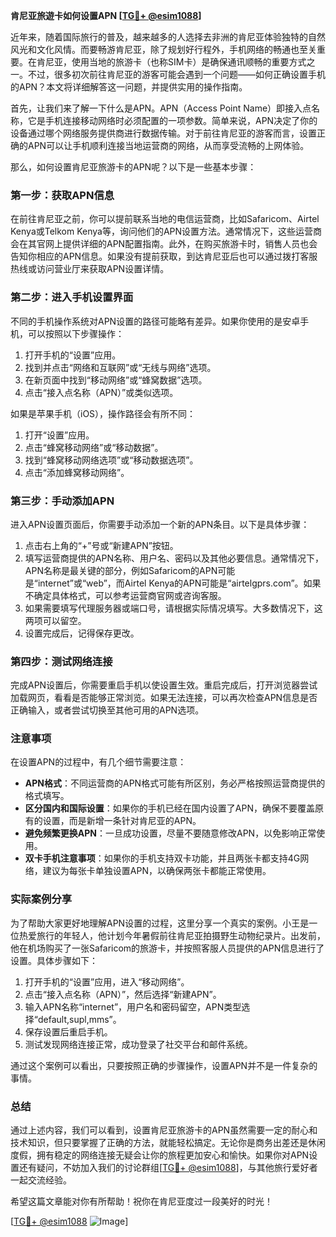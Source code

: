 **肯尼亚旅遊卡如何设置APN [[TG💪+ @esim1088](https://t.me/s/esim1088)]**

近年来，随着国际旅行的普及，越来越多的人选择去非洲的肯尼亚体验独特的自然风光和文化风情。而要畅游肯尼亚，除了规划好行程外，手机网络的畅通也至关重要。在肯尼亚，使用当地的旅游卡（也称SIM卡）是确保通讯顺畅的重要方式之一。不过，很多初次前往肯尼亚的游客可能会遇到一个问题——如何正确设置手机的APN？本文将详细解答这一问题，并提供实用的操作指南。

首先，让我们来了解一下什么是APN。APN（Access Point Name）即接入点名称，它是手机连接移动网络时必须配置的一项参数。简单来说，APN决定了你的设备通过哪个网络服务提供商进行数据传输。对于前往肯尼亚的游客而言，设置正确的APN可以让手机顺利连接当地运营商的网络，从而享受流畅的上网体验。

那么，如何设置肯尼亚旅游卡的APN呢？以下是一些基本步骤：

### 第一步：获取APN信息

在前往肯尼亚之前，你可以提前联系当地的电信运营商，比如Safaricom、Airtel Kenya或Telkom Kenya等，询问他们的APN设置方法。通常情况下，这些运营商会在其官网上提供详细的APN配置指南。此外，在购买旅游卡时，销售人员也会告知你相应的APN信息。如果没有提前获取，到达肯尼亚后也可以通过拨打客服热线或访问营业厅来获取APN设置详情。

### 第二步：进入手机设置界面

不同的手机操作系统对APN设置的路径可能略有差异。如果你使用的是安卓手机，可以按照以下步骤操作：
1. 打开手机的“设置”应用。
2. 找到并点击“网络和互联网”或“无线与网络”选项。
3. 在新页面中找到“移动网络”或“蜂窝数据”选项。
4. 点击“接入点名称（APN）”或类似选项。

如果是苹果手机（iOS），操作路径会有所不同：
1. 打开“设置”应用。
2. 点击“蜂窝移动网络”或“移动数据”。
3. 找到“蜂窝移动网络选项”或“移动数据选项”。
4. 点击“添加蜂窝移动网络”。

### 第三步：手动添加APN

进入APN设置页面后，你需要手动添加一个新的APN条目。以下是具体步骤：
1. 点击右上角的“+”号或“新建APN”按钮。
2. 填写运营商提供的APN名称、用户名、密码以及其他必要信息。通常情况下，APN名称是最关键的部分，例如Safaricom的APN可能是“internet”或“web”，而Airtel Kenya的APN可能是“airtelgprs.com”。如果不确定具体格式，可以参考运营商官网或咨询客服。
3. 如果需要填写代理服务器或端口号，请根据实际情况填写。大多数情况下，这两项可以留空。
4. 设置完成后，记得保存更改。

### 第四步：测试网络连接

完成APN设置后，你需要重启手机以使设置生效。重启完成后，打开浏览器尝试加载网页，看看是否能够正常浏览。如果无法连接，可以再次检查APN信息是否正确输入，或者尝试切换至其他可用的APN选项。

### 注意事项

在设置APN的过程中，有几个细节需要注意：
- **APN格式**：不同运营商的APN格式可能有所区别，务必严格按照运营商提供的格式填写。
- **区分国内和国际设置**：如果你的手机已经在国内设置了APN，确保不要覆盖原有的设置，而是新增一条针对肯尼亚的APN。
- **避免频繁更换APN**：一旦成功设置，尽量不要随意修改APN，以免影响正常使用。
- **双卡手机注意事项**：如果你的手机支持双卡功能，并且两张卡都支持4G网络，建议为每张卡单独设置APN，以确保两张卡都能正常使用。

### 实际案例分享

为了帮助大家更好地理解APN设置的过程，这里分享一个真实的案例。小王是一位热爱旅行的年轻人，他计划今年暑假前往肯尼亚拍摄野生动物纪录片。出发前，他在机场购买了一张Safaricom的旅游卡，并按照客服人员提供的APN信息进行了设置。具体步骤如下：
1. 打开手机的“设置”应用，进入“移动网络”。
2. 点击“接入点名称（APN）”，然后选择“新建APN”。
3. 输入APN名称“internet”，用户名和密码留空，APN类型选择“default,supl,mms”。
4. 保存设置后重启手机。
5. 测试发现网络连接正常，成功登录了社交平台和邮件系统。

通过这个案例可以看出，只要按照正确的步骤操作，设置APN并不是一件复杂的事情。

### 总结

通过上述内容，我们可以看到，设置肯尼亚旅游卡的APN虽然需要一定的耐心和技术知识，但只要掌握了正确的方法，就能轻松搞定。无论你是商务出差还是休闲度假，拥有稳定的网络连接无疑会让你的旅程更加安心和愉快。如果你对APN设置还有疑问，不妨加入我们的讨论群组[[TG💪+ @esim1088](https://t.me/s/esim1088)]，与其他旅行爱好者一起交流经验。

希望这篇文章能对你有所帮助！祝你在肯尼亚度过一段美好的时光！

[[TG💪+ @esim1088](https://t.me/s/esim1088) ![Image](https://i.postimg.cc/4NQfJmqS/Snipaste-2025-05-13-00-14-12.png)]